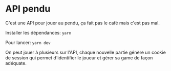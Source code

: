 # API pendu

C'est une API pour jouer au pendu, ça fait pas le café mais c'est pas mal.

Installer les dépendances: `yarn`

Pour lancer: `yarn dev`

On peut jouer à plusieurs sur l'API, chaque nouvelle partie génère un cookie de session qui permet d'identifier le joueur et gérer sa game de façon adéquate.
